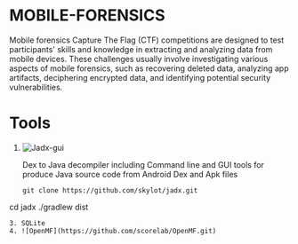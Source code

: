 # MOBILE-FORENSICS

Mobile forensics Capture The Flag (CTF) competitions are designed to test participants' skills and knowledge in extracting and analyzing data from mobile devices. These challenges usually involve investigating various aspects of mobile forensics, such as recovering deleted data, analyzing app artifacts, deciphering encrypted data, and identifying potential security vulnerabilities.

# Tools

1. ![Jadx-gui](https://github.com/wlcaption/jadx_gui.git)
   
    Dex to Java decompiler including Command line and GUI tools for produce Java source code from Android Dex and Apk files
   ```
   git clone https://github.com/skylot/jadx.git
cd jadx
./gradlew dist
```
3. SQLite
4. ![OpenMF](https://github.com/scorelab/OpenMF.git)
